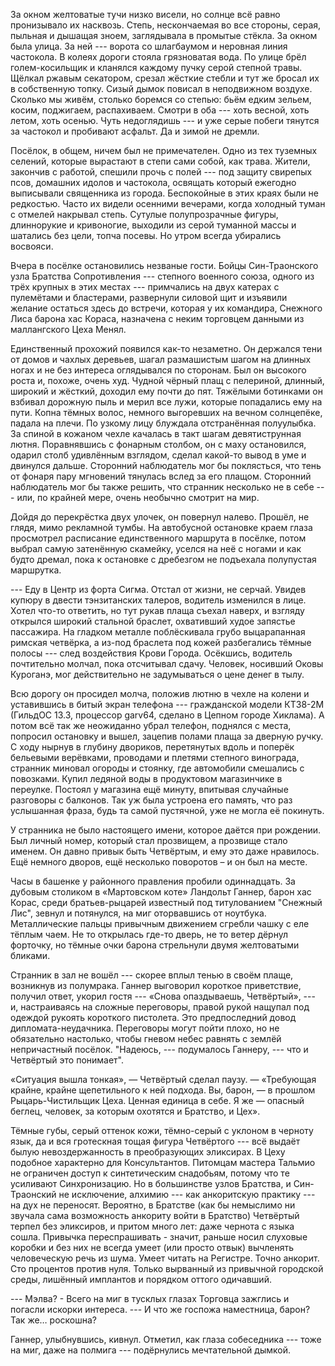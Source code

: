 За окном желтоватые тучи низко висели, но солнце всё равно пронизывало их насквозь. Степь, нескончаемая во все стороны, серая, пыльная и дышащая зноем, заглядывала в промытые стёкла. За окном была улица. За ней --- ворота со шлагбаумом и неровная линия частокола. В колеях дороги стояла грязноватая вода. По улице брёл голем-косильщик и кланялся каждому пучку серой степной травы. Щёлкал ржавым секатором, срезал жёсткие стебли и тут же бросал их в собственную топку. Сизый дымок повисал в неподвижном воздухе. Сколько мы живём, столько боремся со степью: бьём едким зельем, косим, поджигаем, распахиваем. Смотри в оба --- хоть весной, хоть летом, хоть осенью. Чуть недоглядишь --- и уже серые побеги тянутся за частокол и пробивают асфальт. Да и зимой не дремли.

Посёлок, в общем, ничем был не примечателен. Одно из тех туземных селений, которые вырастают в степи сами собой, как трава. Жители, закончив с работой, спешили прочь с полей --- под защиту свирепых псов, домашних идолов и частокола, освящать который ежегодно выписывали священника из города. Беспокойные в этих краях были не редкостью. Часто их видели осенними вечерами, когда холодный туман с отмелей накрывал степь. Сутулые полупрозрачные фигуры, длиннорукие и кривоногие, выходили из серой туманной массы и шатались без цели, топча посевы. Но утром всегда убирались восвояси.

Вчера в посёлке остановились незваные гости. Бойцы Син-Траонского узла Братства Сопротивления --- степного военного союза, одного из трёх крупных в этих местах --- примчались на двух катерах с пулемётами и бластерами, развернули силовой щит и изъявили желание остаться здесь до встречи, которая у их командира, Снежного Лиса барона хас Кораса, назначена с неким торговцем данными из маллангского Цеха Менял.


Единственный прохожий появился как-то незаметно. Он держался тени от домов и чахлых деревьев, шагал размашистым шагом на длинных ногах и не без интереса оглядывался по сторонам. Был он высокого роста и, похоже, очень худ. Чудной чёрный плащ с пелериной, длинный, широкий и жёсткий, доходил ему почти до пят. Тяжёлыми ботинками он взбивал дорожную пыль и мерил все лужи, которые попадались ему на пути. Копна тёмных волос, немного выгоревших на вечном солнцепёке, падала на плечи. По узкому лицу блуждала отстранённая полуулыбка. За спиной в кожаном чехле качалась в такт шагам девятиструнная лютня. Поравнявшись с фонарным столбом, он с маху остановился, одарил столб удивлённым взглядом, сделал какой-то вывод в уме и двинулся дальше. Сторонний наблюдатель мог бы поклясться, что тень от фонаря пару мгновений тянулась вслед за его плащом. Сторонний наблюдатель мог бы также решить, что странник несколько не в себе --- или, по крайней мере, очень необычно смотрит на мир.

Дойдя до перекрёстка двух улочек, он повернул налево. Прошёл, не глядя, мимо рекламной тумбы. На автобусной остановке краем глаза просмотрел расписание единственного маршрута в посёлке, потом выбрал самую затенённую скамейку, уселся на неё с ногами и как будто дремал, пока к остановке с дребезгом не подъехала полупустая маршрутка.

--- Еду в Центр из форта Сигма. Отстал от жизни, не серчай.
Увидев купюру в двести тэнзитанских талеров, водитель изменился в лице. Хотел что-то ответить, но тут рукав плаща съехал наверх, и взгляду открылся широкий стальной браслет, охвативший худое запястье пассажира. На гладком металле поблёскивала грубо выцарапанная римская четвёрка, а из-под браслета под кожей разбегались тёмные полосы --- след воздействия Крови Города. Осёкшись, водитель почтительно молчал, пока отсчитывал сдачу. Человек, носивший Оковы Куроганэ, мог действительно не задумываться о цене денег в тылу.

Всю дорогу он просидел молча, положив лютню в чехле на колени и уставившись в битый экран телефона --- гражданской модели КТ38-2М (ГильдОС 13.3, процессор garv64, сделано в Цепном городе Хиклама). А потом всё так же неожиданно убрал телефон, поднялся с места, попросил остановку и вышел, зацепив полами плаща за дверную ручку. С ходу нырнув в глубину двориков, перетянутых вдоль и поперёк бельевыми верёвками, проводами и плетями степного винограда, странник миновал огороды и стоянку, где автомобили смешались с повозками. Купил ледяной воды в продуктовом магазинчике в переулке. Постоял у магазина ещё минуту, впитывая случайные разговоры с балконов. Так уж была устроена его память, что раз услышанная фраза, будь та самой пустячной, уже не могла её покинуть.

У странника не было настоящего имени, которое даётся при рождении. Был личный номер, который стал прозвищем, а прозвище стало именем. Он давно привык быть Четвёртым, и ему это даже нравилось. Ещё немного дворов, ещё несколько поворотов – и он был на месте.

Часы в башенке у районного правления пробили одиннадцать. За дубовым столиком в «Мартовском коте» Ландольт Ганнер, барон хас Корас, среди братьев-рыцарей известный под титулованием "Снежный Лис", зевнул и потянулся, на миг оторвавшись от ноутбука. Металлические пальцы привычным движением сгребли чашку с еле тёплым чаем. Не то открылась где-то дверь, не то ветер дёрнул форточку, но тёмные очки барона стрельнули двумя желтоватыми бликами.

Странник в зал не вошёл --- скорее вплыл тенью в своём плаще, возникнув из полумрака. Ганнер выговорил короткое приветствие, получил ответ, укорил гостя --- «Снова опаздываешь, Четвёртый», --- и, настраиваясь на сложные переговоры, правой рукой нащупал под одеждой рукоять короткого пистолета. Это предпоследний довод дипломата-неудачника. Переговоры могут пойти плохо, но не обязательно настолько, чтобы гневом небес равнять с землёй непричастный посёлок. "Надеюсь, --- подумалось Ганнеру, --- что и Четвёртый это понимает".





«Ситуация вышла тонкая», — Четвёртый сделал паузу. — «Требующая крайне, крайне щепетильного к ней подхода. Вы, барон, — в прошлом Рыцарь-Чистильщик Цеха. Ценная единица в себе. Я же — опасный беглец, человек, за которым охотятся и Братство, и Цех».

Тёмные губы, серый оттенок кожи, тёмно-серый с уклоном в черноту язык, да и вся гротескная тощая фигура Четвёртого --- всё выдаёт былую невоздержанность в преобразующих эликсирах. В Цеху подобное характерно для Консультантов. Питомцам мастера Тальмио не ограничен доступ к синтетическим снадобьям, потому что те усиливают Синхронизацию. Но в большинстве узлов Братства, и Син-Траонский не исключение, алхимию --- как анкоритскую практику --- на дух не переносят. Вероятно, в Братстве (как бы немыслимо ни звучала сама возможность анкориту войти в Братство) Четвёртый терпел без эликсиров, и притом много лет: даже чернота с языка сошла. Привычка переспрашивать - значит, раньше носил слуховые коробки и без них не всегда умеет (или просто отвык) вычленять человеческую речь из шума. Умеет читать на Регистре. Точно анкорит. Сто процентов против нуля. Только вырванный из привычной городской среды, лишённый имплантов и порядком оттого одичавший.

--- Мэлва? - Всего на миг в тусклых глазах Торговца зажглись и погасли искорки интереса. --- И что же госпожа наместница, барон? Так же… роскошна?

Ганнер, улыбнувшись, кивнул. Отметил, как глаза собеседника --- тоже на миг, даже на полмига --- подёрнулись мечтательной дымкой.
